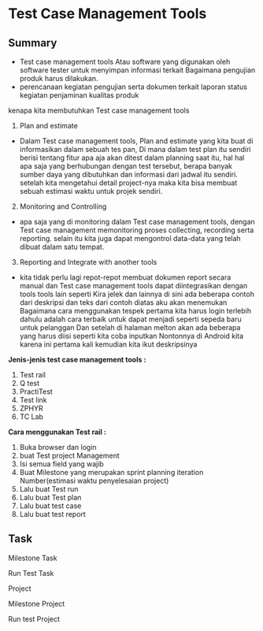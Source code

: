 # Test Case Management Tools

## Summary

- Test case management tools Atau software yang digunakan oleh software tester untuk menyimpan informasi terkait Bagaimana pengujian produk harus dilakukan. 
- perencanaan kegiatan pengujian serta dokumen terkait laporan status kegiatan penjaminan kualitas produk 

kenapa kita membutuhkan Test case management tools 
1.	Plan and estimate 

- Dalam Test case management tools, Plan and estimate yang kita buat di informasikan dalam sebuah tes pan, Di mana dalam test plan itu sendiri berisi tentang fitur apa aja akan ditest dalam planning saat itu, hal hal apa saja yang berhubungan dengan test tersebut, berapa banyak sumber daya yang dibutuhkan dan informasi dari jadwal itu sendiri. setelah kita mengetahui detail project-nya maka kita bisa membuat sebuah estimasi waktu untuk projek sendiri.

2.	Monitoring and Controlling

- apa saja yang di monitoring dalam Test case management tools, dengan Test case management memonitoring proses collecting, recording serta reporting. selain itu kita juga dapat mengontrol data-data yang telah dibuat dalam satu tempat.

3.	Reporting and Integrate with another tools 

- kita tidak perlu lagi repot-repot membuat dokumen report secara manual dan Test case management tools dapat diintegrasikan dengan tools tools lain seperti Kira jelek dan lainnya di sini ada beberapa contoh dari deskripsi dan teks dari contoh diatas aku akan menemukan Bagaimana cara menggunakan tespek pertama kita harus login terlebih dahulu adalah cara terbaik untuk dapat menjadi seperti sepeda baru untuk pelanggan Dan setelah di halaman melton akan ada beberapa yang harus diisi seperti kita coba inputkan Nontonnya di Android kita karena ini pertama kali kemudian kita ikut deskripsinya

**Jenis-jenis test case management tools :**
1. Test rail
2. Q test
3. PractiTest
4. Test link
5. ZPHYR
6. TC Lab

**Cara menggunakan Test rail :**
1. Buka browser dan login
2. buat Test project Management
3. Isi semua field yang wajib
4. Buat Milestone yang merupakan sprint  planning iteration Number(estimasi waktu penyelesaian project)
5. Lalu buat Test run
6. Lalu buat Test plan 
7. Lalu buat test case
8. Lalu buat test report

## Task

Milestone Task

Run Test Task


Project

Milestone Project

Run test Project